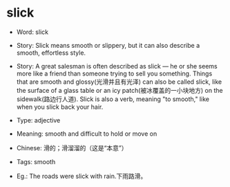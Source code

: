 # slick

- Word: slick
- Story: Slick means smooth or slippery, but it can also describe a smooth, effortless style.
- Story: A great salesman is often described as slick — he or she seems more like a friend than someone trying to sell you something. Things that are smooth and glossy(光滑并且有光泽) can also be called slick, like the surface of a glass table or an icy patch(被冰覆盖的一小块地方) on the sidewalk(路边行人道). Slick is also a verb, meaning "to smooth," like when you slick back your hair.

- Type: adjective
- Meaning: smooth and difficult to hold or move on
- Chinese: 滑的；滑溜溜的（这是“本意”）
- Tags: smooth
- Eg.: The roads were slick with rain.下雨路滑。

